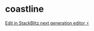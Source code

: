 # coastline

[Edit in StackBlitz next generation editor ⚡️](https://stackblitz.com/~/github.com/adhhamdev/coastline)